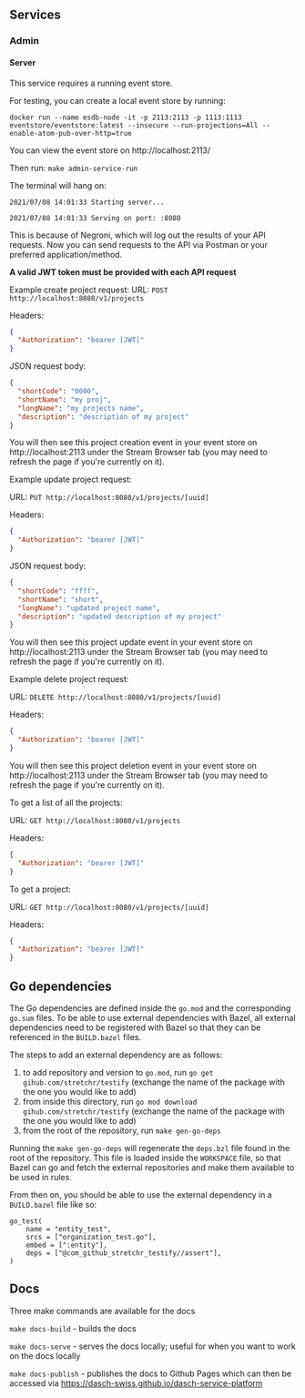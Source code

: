 ## Services

### Admin

#### Server

This service requires a running event store.

For testing, you can create a local event store by running:

```docker run --name esdb-node -it -p 2113:2113 -p 1113:1113 eventstore/eventstore:latest --insecure --run-projections=All --enable-atom-pub-over-http=true```

You can view the event store on http://localhost:2113/

Then run:
```make admin-service-run```

The terminal will hang on:

```2021/07/08 14:01:33 Starting server...```

```2021/07/08 14:01:33 Serving on port: :8080```

This is because of Negroni, which will log out the results of your API requests.
Now you can send requests to the API via Postman or your preferred application/method.

**A valid JWT token must be provided with each API request**

Example create project request:
URL:
```POST http://localhost:8080/v1/projects```

Headers:
```json
{
  "Authorization": "bearer [JWT]"
}
```

JSON request body:
```json
{
  "shortCode": "0000",
  "shortName": "my proj",
  "longName": "my projects name",
  "description": "description of my project"
}
```

You will then see this project creation event in your event store on http://localhost:2113 under the Stream Browser tab (you may need to refresh the page if you're currently on it).


Example update project request:

URL:
```PUT http://localhost:8080/v1/projects/[uuid]```

Headers:
```json
{
  "Authorization": "bearer [JWT]"
}
```

JSON request body:
```json
{
  "shortCode": "ffff",
  "shortName": "short",
  "longName": "updated project name",
  "description": "updated description of my project"
}
```

You will then see this project update event in your event store on http://localhost:2113 under the Stream Browser tab (you may need to refresh the page if you're currently on it).

Example delete project request:

URL:
```DELETE http://localhost:8080/v1/projects/[uuid]```

Headers:
```json
{
  "Authorization": "bearer [JWT]"
}
```

You will then see this project deletion event in your event store on http://localhost:2113 under the Stream Browser tab (you may need to refresh the page if you're currently on it).

To get a list of all the projects:

URL:
```GET http://localhost:8080/v1/projects```

Headers:
```json
{
  "Authorization": "bearer [JWT]"
}
```

To get a project:

URL:
```GET http://localhost:8080/v1/projects/[uuid]```

Headers:
```json
{
  "Authorization": "bearer [JWT]"
}
```

## Go dependencies

The Go dependencies are defined inside the `go.mod` and the corresponding `go.sum` files.
To be able to use external dependencies with Bazel, all external dependencies need to be registered with Bazel
so that they can be referenced in the `BUILD.bazel` files.

The steps to add an external dependency are as follows:
1. to add repository and version to `go.mod`, run `go get gihub.com/stretchr/testify`
  (exchange the name of the package with the one you would like to add)
1. from inside this directory, run `go mod download gihub.com/stretchr/testify`
  (exchange the name of the package with the one you would like to add)
1. from the root of the repository, run `make gen-go-deps`

Running the `make gen-go-deps` will regenerate the `deps.bzl` file found
in the root of the repository. This file is loaded inside the `WORKSPACE` file, so that Bazel
can go and fetch the external repositories and make them available to be used in rules.

From then on, you should be able to use the external dependency in a `BUILD.bazel` file like so:

```bazel
go_test(
    name = "entity_test",
    srcs = ["organization_test.go"],
    embed = [":entity"],
    deps = ["@com_github_stretchr_testify//assert"],
)
```

## Docs
Three make commands are available for the docs

`make docs-build` - builds the docs

`make docs-serve` - serves the docs locally; useful for when you want to work on the docs locally

`make docs-publish` - publishes the docs to Github Pages which can then be accessed via https://dasch-swiss.github.io/dasch-service-platform
